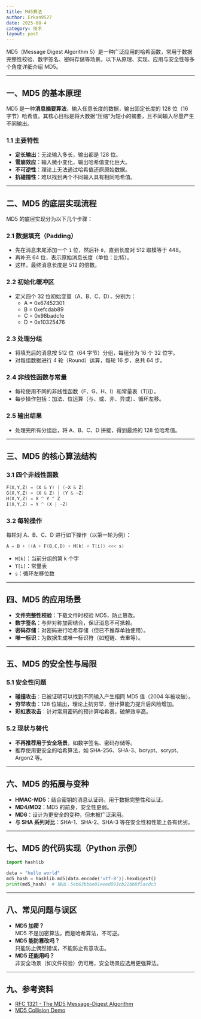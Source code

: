 ```yaml
---
title: Md5算法
author: Erkan9527
date: 2025-08-4
category: 技术
layout: post
---
```



MD5（Message Digest Algorithm 5）是一种广泛应用的哈希函数，常用于数据完整性校验、数字签名、密码存储等场景。以下从原理、实现、应用与安全性等多个角度详细介绍 MD5。

---

## 一、MD5 的基本原理

MD5 是一种**消息摘要算法**，输入任意长度的数据，输出固定长度的 128 位（16 字节）哈希值。其核心目标是将大数据“压缩”为短小的摘要，且不同输入尽量产生不同输出。

### 1.1 主要特性
- **定长输出**：无论输入多长，输出都是 128 位。
- **雪崩效应**：输入微小变化，输出哈希值变化巨大。
- **不可逆性**：理论上无法通过哈希值还原原始数据。
- **抗碰撞性**：难以找到两个不同输入具有相同哈希值。

---

## 二、MD5 的底层实现流程

MD5 的底层实现分为以下几个步骤：

### 2.1 数据填充（Padding）
- 先在消息末尾添加一个 `1` 位，然后补 `0`，直到长度对 512 取模等于 448。
- 再补充 64 位，表示原始消息长度（单位：比特）。
- 这样，最终消息长度是 512 的倍数。

### 2.2 初始化缓冲区
- 定义四个 32 位初始变量（A、B、C、D），分别为：
  - A = 0x67452301
  - B = 0xefcdab89
  - C = 0x98badcfe
  - D = 0x10325476

### 2.3 处理分组
- 将填充后的消息按 512 位（64 字节）分组，每组分为 16 个 32 位字。
- 对每组数据进行 4 轮（Round）运算，每轮 16 步，总共 64 步。

### 2.4 非线性函数与常量
- 每轮使用不同的非线性函数（F、G、H、I）和常量表（T[i]）。
- 每步操作包括：加法、位运算（与、或、非、异或）、循环左移。

### 2.5 输出结果
- 处理完所有分组后，将 A、B、C、D 拼接，得到最终的 128 位哈希值。

---

## 三、MD5 的核心算法结构

### 3.1 四个非线性函数
```c
F(X,Y,Z) = (X & Y) | (~X & Z)
G(X,Y,Z) = (X & Z) | (Y & ~Z)
H(X,Y,Z) = X ^ Y ^ Z
I(X,Y,Z) = Y ^ (X | ~Z)
```

### 3.2 每轮操作
每轮对 A、B、C、D 进行如下操作（以第一轮为例）：
```c
A = B + ((A + F(B,C,D) + M[k] + T[i]) <<< s)
```
- `M[k]`：当前分组的第 k 个字
- `T[i]`：常量表
- `s`：循环左移位数

---

## 四、MD5 的应用场景

- **文件完整性校验**：下载文件时校验 MD5，防止篡改。
- **数字签名**：与非对称加密结合，保证消息不可抵赖。
- **密码存储**：对密码进行哈希存储（但已不推荐单独使用）。
- **唯一标识**：为数据生成唯一标识符（如短链、去重等）。

---

## 五、MD5 的安全性与局限

### 5.1 安全性问题
- **碰撞攻击**：已被证明可以找到不同输入产生相同 MD5 值（2004 年被攻破）。
- **穷举攻击**：128 位输出，理论上抗穷举，但计算能力提升后风险增加。
- **彩虹表攻击**：针对常用密码的预计算哈希表，破解效率高。

### 5.2 现状与替代
- **不再推荐用于安全场景**，如数字签名、密码存储等。
- 推荐使用更安全的哈希算法，如 SHA-256、SHA-3、bcrypt、scrypt、Argon2 等。

---

## 六、MD5 的拓展与变种

- **HMAC-MD5**：结合密钥的消息认证码，用于数据完整性和认证。
- **MD4/MD2**：MD5 的前身，安全性更弱。
- **MD6**：设计为更安全的变种，但未被广泛采用。
- **与 SHA 系列对比**：SHA-1、SHA-2、SHA-3 等在安全性和性能上各有优劣。

---

## 七、MD5 的代码实现（Python 示例）

```python
import hashlib

data = "hello world"
md5_hash = hashlib.md5(data.encode('utf-8')).hexdigest()
print(md5_hash)  # 输出：5eb63bbbe01eeed093cb22bb8f5acdc3
```

---

## 八、常见问题与误区

- **MD5 加密？**  
  MD5 不是加密算法，而是哈希算法，不可逆。
- **MD5 能防篡改吗？**  
  只能防止偶然错误，不能防止有意攻击。
- **MD5 还能用吗？**  
  非安全场景（如文件校验）仍可用，安全场景应选用更强算法。

---

## 九、参考资料

- [RFC 1321 - The MD5 Message-Digest Algorithm](https://datatracker.ietf.org/doc/html/rfc1321)
- [MD5 Collision Demo](https://www.mscs.dal.ca/~selinger/md5collision/)



